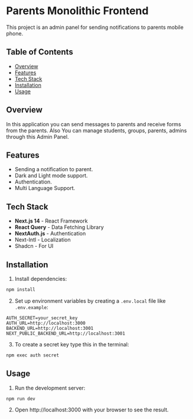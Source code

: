 # Parents Monolithic Frontend

This project is an admin panel for sending notifications to parents mobile phone. 
## Table of Contents

- [Overview](#overview)
- [Features](#features)
- [Tech Stack](#tech-stack)
- [Installation](#installation)
- [Usage](#usage)

## Overview

In this application you can send messages to parents and receive forms from the parents. Also You can manage students, groups, parents, admins through this Admin Panel.

## Features

- Sending a notification to parent.
- Dark and Light mode support.
- Authentication.
- Multi Language Support.

## Tech Stack

- **Next.js 14** - React Framework
- **React Query** - Data Fetching Library
- **NextAuth.js** - Authentication
- Next-Intl - Localization
- Shadcn - For UI

## Installation

1. Install dependencies:

```bash
npm install
```

2. Set up environment variables by creating a `.env.local` file like `.env.example`:

```.env.local
AUTH_SECRET=your_secret_key
AUTH_URL=http://localhost:3000
BACKEND_URL=http://localhost:3001
NEXT_PUBLIC_BACKEND_URL=http://localhost:3001
```

3. To create a secret key type this in the terminal:

```bash
npm exec auth secret
```

## Usage

1. Run the development server:

```bash
npm run dev
```

2. Open http://localhost:3000 with your browser to see the result.